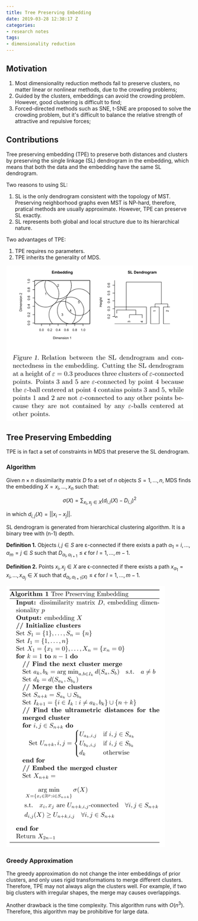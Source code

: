 ```yaml
---
title: Tree Preserving Embedding
date: 2019-03-28 12:38:17 Z
categories:
- research notes
tags:
- dimensionality reduction
---
```


## Motivation

1. Most dimensionality reduction methods fail to preserve clusters, no matter linear or nonlinear methods, due to the crowding problems;
2. Guided by the clusters, embeddings can avoid the crowding problem. However, good clustering is difficult to find;
3. Forced-directed methods such as SNE, t-SNE are proposed to solve the crowding problem, but it's difficult to balance the relative strength of attractive and repulsive forces;

## Contributions

Tree preserving embedding (TPE) to preserve both distances and clusters by preserving the single linkage (SL) dendrogram in the embedding, which means that both the data and the embedding have the same SL dendrogram.

Two reasons to using SL:

1. SL is the only dendrogram consistent with the topology of MST. Preserving neighborhood graphs even MST is NP-hard, therefore, pratical methods are usually approximate. However, TPE can preserve SL exactly.
2. SL represents both global and local structure due to its hierarchical nature.

Two advantages of TPE:

1. TPE requires no parameters.
2. TPE inherits the generality of MDS.

![](images/2019-03-28-tree-preserving-embedding-a4dec03b.png)
## Tree Preserving Embedding

TPE is in fact a set of constraints in MDS that preserve the SL dendrogram.

### Algorithm

Given $n \times n$ dissimilarity matrix $D$ fo a set of $n$ objects $S = {1, ..., n}$, MDS finds the embedding $X = {x_i,...,x_n}$ such that:

$$σ(X) = ∑_{x_i, x_j \in X} (d_{i,j}(X) - D_{i,j})^2$$

in which $d_{i,j}(X) = ||x_i - x_j||$.

SL dendrogram is generated from hierarchical clustering algorithm. It is a binary tree with (n-1) depth.

**Definition 1.** Objects $i,j \in S$ are ε-connected if there exists a path $α_1 = i,..., α_m = j \in S$ such that $D_{α_l,α_{l+1}} \le ϵ$ for $l = 1,...,m-1$.

**Definition 2.** Points $x_i, x_j \in X$ are ϵ-connected if there exists a path $x_{α_1} = x_i,...,x_{α_j} \in X$ such that $d_{α_l, α_{l+1}(X)} \le ϵ$ for $l = 1,...,m-1$.

![](images/2019-03-28-tree-preserving-embedding-b95fc965.png)

### Greedy Approximation

The greedy approximation do not change the inter embeddings of prior clusters, and only uses rigid transformations to merge different clusters. Therefore, TPE may not always align the clusters well. For example, if two big clusters with irregular shapes, the merge may causes overlappings.

Another drawback is the time complexity. This algorithm runs with $O(n^3)$. Therefore, this algorithm may be prohibitive for large data.
